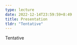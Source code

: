 ```yaml
---
type: lecture
date: 2022-12-14T23:59:59+8:49
title: Presentation
tldr: "Tentative"
---
```

Tentative